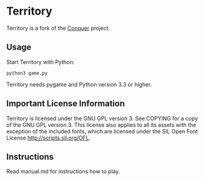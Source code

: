 # Territory

Territory is a fork of the [Conquer](http://code.google.com/p/pyconquer/) project.

## Usage
Start Territory with Python:

    python3 game.py

Territory needs pygame and Python version 3.3 or higher.

## Important License Information

Territory is licensed under the GNU GPL version 3. See COPYING for a copy of
the GNU GPL version 3. This license also applies to all its assets with the
exception of the included fonts, which are licensed under the SIL Open Font
License <http://scripts.sil.org/OFL>.

## Instructions

Read manual.md for instructions how to play.
